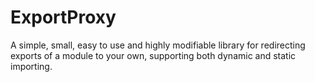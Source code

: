 # ExportProxy
A simple, small, easy to use and highly modifiable library for redirecting exports of a module to your own, supporting both dynamic and static importing.
